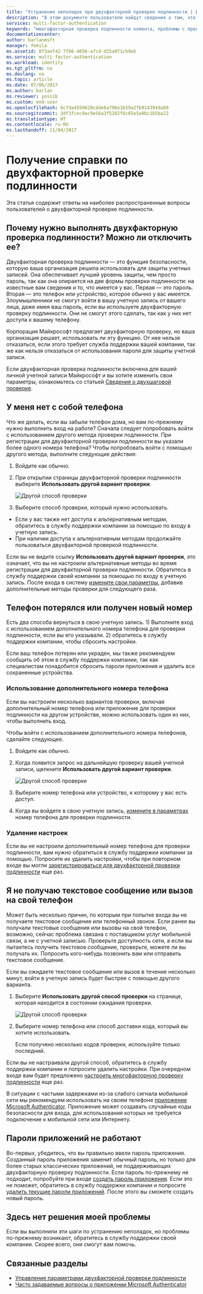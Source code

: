 ```yaml
---
title: "Устранение неполадок при двухфакторной проверке подлинности | Документация Майкрософт"
description: "В этом документе пользователи найдут сведения о том, что следует предпринять в случае возникновения проблем с Многофакторной идентификацией Azure."
services: multi-factor-authentication
keywords: "многофакторная проверка подлинности клиента, проблемы с проверкой подлинности, идентификатор корреляции"
documentationcenter: 
author: barlanmsft
manager: femila
ms.assetid: 8f3aef42-7f66-4656-a7cd-d25a971cb9eb
ms.service: multi-factor-authentication
ms.workload: identity
ms.tgt_pltfrm: na
ms.devlang: na
ms.topic: article
ms.date: 07/06/2017
ms.author: barlan
ms.reviewer: yossib
ms.custom: end-user
ms.openlocfilehash: 6cfda4550628cdde6a796e1b59a2fb914394da60
ms.sourcegitcommit: 3df3fcec9ac9e56a3f5282f6c65e5a9bc1b5ba22
ms.translationtype: HT
ms.contentlocale: ru-RU
ms.lasthandoff: 11/04/2017
---
```

# <a name="get-help-with-two-step-verification"></a>Получение справки по двухфакторной проверке подлинности
Эта статья содержит ответы на наиболее распространенные вопросы пользователей о двухфакторной проверке подлинности. 

## <a name="why-do-i-have-to-perform-two-step-verification-can-i-turn-it-off"></a>Почему нужно выполнять двухфакторную проверка подлинности? Можно ли отключить ее?

Двухфакторная проверка подлинности — это функция безопасности, которую ваша организация решила использовать для защиты учетных записей. Она обеспечивает лучший уровень защиты, чем просто пароль, так как она опирается на две формы проверки подлинности: на известные вам сведения и то, что имеется у вас. Первая — это пароль. Вторая — это телефон или устройство, которое обычно у вас имеется. Злоумышленники не смогут войти в вашу учетную запись от вашего лица, даже имея ваш пароль, если вы используете двухфакторную проверку подлинности. Они не смогут этого сделать, так как у них нет доступа к вашему телефону. 

Корпорация Майкрософт предлагает двухфакторную проверку, но ваша организация решает, использовать ли эту функцию. От нее нельзя отказаться, если этого требует служба поддержки вашей компании, так же как нельзя отказаться от использования пароля для защиты учетной записи. 

Если двухфакторная проверка подлинности включена для вашей личной учетной записи Майкрософт и вы хотите изменить свои параметры, ознакомьтесь со статьей [Сведения о двухшаговой проверке](https://support.microsoft.com/help/12408/microsoft-account-about-two-step-verification). 

## <a name="i-dont-have-my-phone-with-me-today"></a>У меня нет с собой телефона

Что же делать, если вы забыли телефон дома, но вам по-прежнему нужно выполнить вход на работе? Сначала следует попробовать войти с использованием другого метода проверки подлинности. При регистрации для двухфакторной проверки подлинности вы указали более одного номера телефона? Чтобы попробовать войти с помощью другого метода, выполните следующие действия:

1. Войдите как обычно.
2. При открытии страницы двухфакторной проверки подлинности выберите **Использовать другой вариант проверки**.

   ![Другой способ проверки](./media/multi-factor-authentication-end-user-troubleshoot/diff_option.png)

3. Выберите способ проверки, который нужно использовать. 
  - Если у вас также нет доступа к альтернативным методам, обратитесь в службу поддержки компании за помощью по входу в учетную запись.
  - При наличии доступа к альтернативным методам продолжайте пользоваться двухфакторной проверкой подлинности.

Если вы не видите ссылку **Использовать другой вариант проверки**, это означает, что вы не настроили альтернативные методы во время регистрации для двухфакторной проверки подлинности. Обратитесь в службу поддержки своей компании за помощью по входу в учетную запись. После входа в систему [измените свои параметры](multi-factor-authentication-end-user-manage-settings.md), добавив дополнительные методы проверки для следующего раза. 

## <a name="i-lost-my-phone-or-got-a-new-number"></a>Телефон потерялся или получен новый номер
Есть два способа вернуться в свою учетную запись. 1) Выполните вход с использованием дополнительного номера телефона для проверки подлинности, если вы его указывали. 2) обратитесь в службу поддержки компании, чтобы сбросить настройки.

Если ваш телефон потерян или украден, мы также рекомендуем сообщить об этом в службу поддержки компании, так как специалистам понадобится сбросить пароли приложения и удалить все сохраненные устройства. 

### <a name="use-an-alternate-phone-number"></a>Использование дополнительного номера телефона
Если вы настроили несколько вариантов проверки, включая дополнительный номер телефона или приложение для проверки подлинности на другом устройстве, можно использовать один из них, чтобы выполнить вход.

Чтобы войти с использованием дополнительного номера телефонов, сделайте следующее.

1. Войдите как обычно.
2. Когда появится запрос на дальнейшую проверку вашей учетной записи, щелкните **Использовать другой вариант проверки**.
   
   ![Другой способ проверки](./media/multi-factor-authentication-end-user-troubleshoot/diff_option.png)

3. Выберите номер телефона или устройство, к которому у вас есть доступ.
4. Когда вы войдете в свою учетную запись, [измените в параметрах](multi-factor-authentication-end-user-manage-settings.md) номер телефона для проверки подлинности.

### <a name="clear-your-settings"></a>Удаление настроек
Если вы не настроили дополнительный номер телефона для проверки подлинности, вам нужно обратиться в службу поддержки компании за помощью. Попросите их удалить настройки, чтобы при повторном входе вы могли [зарегистрироваться для двухфакторной проверки подлинности](multi-factor-authentication-end-user-first-time.md) еще раз.

## <a name="i-am-not-receiving-a-text-or-call-on-my-phone"></a>Я не получаю текстовое сообщение или вызов на свой телефон
Может быть несколько причин, по которым при попытке входа вы не получаете текстовое сообщение или телефонный звонок. Если ранее вы получали текстовые сообщения или вызовы на свой телефон, возможно, сейчас проблема связана с поставщиком услуг мобильной связи, а не с учетной записью. Проверьте доступность сети, а если вы пытаетесь получить текстовое сообщение, проверьте, можете ли вы получать их. Попросить кого-нибудь позвонить вам или отправить текстовое сообщение. 

Если вы ожидаете текстовое сообщение или вызов в течение несколько минут, войти в учетную запись будет быстрее с помощью другого варианта.

1. Выберите **Использовать другой способ проверки** на странице, которая находится в состоянии ожидания проверки.
   
    ![Другой способ проверки](./media/multi-factor-authentication-end-user-troubleshoot/diff_option.png)
2. Выберите номер телефона или способ доставки кода, который вы хотите использовать.
   
    Если получено несколько кодов проверки, используйте только последний.

Если вы не настраивали другой способ, обратитесь в службу поддержки компании и попросите удалить настройки. При очередном входе вам будет предложено [настроить многофакторную проверку подлинности](multi-factor-authentication-end-user-first-time.md) еще раз.

В ситуации с частыми задержками из-за слабого сигнала мобильной сети мы рекомендуем использовать на своем телефоне [приложение Microsoft Authenticator](microsoft-authenticator-app-how-to.md). Приложение может создавать случайные коды безопасности для входа, для использования которых не требуется подключение к мобильной сети или Интернету.

## <a name="app-passwords-are-not-working"></a>Пароли приложений не работают
Во-первых, убедитесь, что вы правильно ввели пароль приложения. Созданный пароль приложения заменит обычный пароль, но только для более старых классических приложений, не поддерживающих двухфакторную проверку подлинности. Если пароль по-прежнему не подходит, попробуйте при входе [создать пароль приложения](multi-factor-authentication-end-user-app-passwords.md).  Если это не поможет, обратитесь в службу поддержки компании и попросите [удалить текущие пароли приложений](../multi-factor-authentication-manage-users-and-devices.md). После этого вы сможете создать новый пароль.

## <a name="i-didnt-find-an-answer-to-my-problem"></a>Здесь нет решения моей проблемы
Если вы выполнили эти шаги по устранению неполадок, но проблемы по-прежнему возникают, обратитесь в службу поддержки своей компании. Скорее всего, они смогут вам помочь.

## <a name="related-topics"></a>Связанные разделы
* [Управление параметрами двухфакторной проверки подлинности](multi-factor-authentication-end-user-manage-settings.md)  
* [Часто задаваемые вопросы о приложении Microsoft Authenticator](microsoft-authenticator-app-faq.md)

